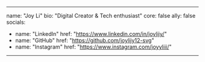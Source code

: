 <!-- This is a sample file to guide new members on how to add themselves to the community page. -->
---
name: "Joy Li"
bio: "Digital Creator & Tech enthusiast"
core: false
ally: false
socials:
  - name: "LinkedIn"
    href: "https://www.linkedin.com/in/joylijy/"
  - name: "GitHub"
    href: "https://github.com/joylijy12-svg"
  - name: "Instagram"
    href: "https://www.instagram.com/joyyliii/"
---
